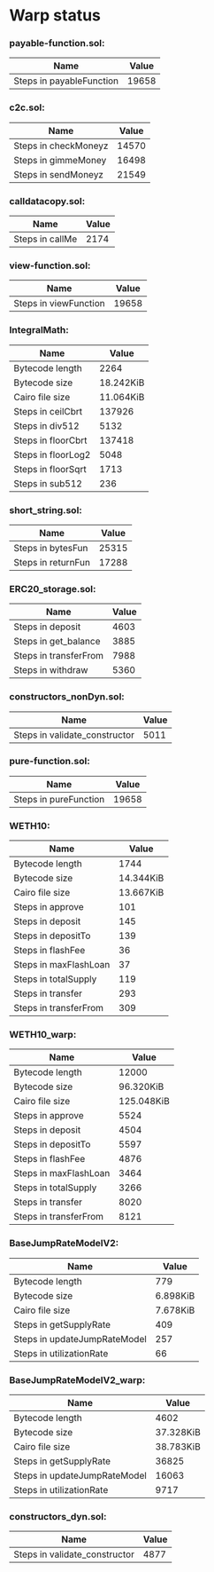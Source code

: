 # Warp status
### payable-function.sol:
| Name | Value |
| ----------- | ----------- |
| Steps in payableFunction | 19658 |
### c2c.sol:
| Name | Value |
| ----------- | ----------- |
| Steps in checkMoneyz | 14570 |
| Steps in gimmeMoney | 16498 |
| Steps in sendMoneyz | 21549 |
### calldatacopy.sol:
| Name | Value |
| ----------- | ----------- |
| Steps in callMe | 2174 |
### view-function.sol:
| Name | Value |
| ----------- | ----------- |
| Steps in viewFunction | 19658 |
### IntegralMath:
| Name | Value |
| ----------- | ----------- |
| Bytecode length | 2264 |
| Bytecode size | 18.242KiB |
| Cairo file size | 11.064KiB |
| Steps in ceilCbrt | 137926 |
| Steps in div512 | 5132 |
| Steps in floorCbrt | 137418 |
| Steps in floorLog2 | 5048 |
| Steps in floorSqrt | 1713 |
| Steps in sub512 | 236 |
### short_string.sol:
| Name | Value |
| ----------- | ----------- |
| Steps in bytesFun | 25315 |
| Steps in returnFun | 17288 |
### ERC20_storage.sol:
| Name | Value |
| ----------- | ----------- |
| Steps in deposit | 4603 |
| Steps in get_balance | 3885 |
| Steps in transferFrom | 7988 |
| Steps in withdraw | 5360 |
### constructors_nonDyn.sol:
| Name | Value |
| ----------- | ----------- |
| Steps in validate_constructor | 5011 |
### pure-function.sol:
| Name | Value |
| ----------- | ----------- |
| Steps in pureFunction | 19658 |
### WETH10:
| Name | Value |
| ----------- | ----------- |
| Bytecode length | 1744 |
| Bytecode size | 14.344KiB |
| Cairo file size | 13.667KiB |
| Steps in approve | 101 |
| Steps in deposit | 145 |
| Steps in depositTo | 139 |
| Steps in flashFee | 36 |
| Steps in maxFlashLoan | 37 |
| Steps in totalSupply | 119 |
| Steps in transfer | 293 |
| Steps in transferFrom | 309 |
### WETH10_warp:
| Name | Value |
| ----------- | ----------- |
| Bytecode length | 12000 |
| Bytecode size | 96.320KiB |
| Cairo file size | 125.048KiB |
| Steps in approve | 5524 |
| Steps in deposit | 4504 |
| Steps in depositTo | 5597 |
| Steps in flashFee | 4876 |
| Steps in maxFlashLoan | 3464 |
| Steps in totalSupply | 3266 |
| Steps in transfer | 8020 |
| Steps in transferFrom | 8121 |
### BaseJumpRateModelV2:
| Name | Value |
| ----------- | ----------- |
| Bytecode length | 779 |
| Bytecode size | 6.898KiB |
| Cairo file size | 7.678KiB |
| Steps in getSupplyRate | 409 |
| Steps in updateJumpRateModel | 257 |
| Steps in utilizationRate | 66 |
### BaseJumpRateModelV2_warp:
| Name | Value |
| ----------- | ----------- |
| Bytecode length | 4602 |
| Bytecode size | 37.328KiB |
| Cairo file size | 38.783KiB |
| Steps in getSupplyRate | 36825 |
| Steps in updateJumpRateModel | 16063 |
| Steps in utilizationRate | 9717 |
### constructors_dyn.sol:
| Name | Value |
| ----------- | ----------- |
| Steps in validate_constructor | 4877 |
